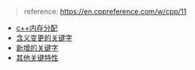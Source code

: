 > reference: https://en.cppreference.com/w/cpp/11   
- [c++内存分配](/c++11/storage.md)
- [含义变更的关键字](/c++11/updated_keywords.md)
- [新增的关键字](/c++11/new_keywords.md)
- [其他关键特性](/c++11/other_features.md)